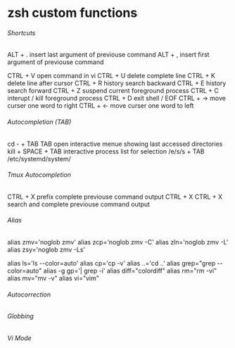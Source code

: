 # zsh custom functions


###### Shortcuts ######
ALT + .       insert last argument of previouse command
ALT + ,       insert first argument of previouse command

CTRL + V      open command in vi
CTRL + U      delete complete line
CTRL + K      delete line after cursor
CTRL + R      history search backward
CTRL + E      history search forward
CTRL + Z      suspend current foreground process
CTRL + C      interupt / kill foreground process
CTRL + D      exit shell / EOF
CTRL + ->     move curser one word to right
CTRL + <-     move curser one word to left


###### Autocompletion (TAB) ######
cd - + TAB TAB        open interactive menue showing last accessed directories
kill + SPACE + TAB    interactive process list for selection
/e/s/s + TAB          /etc/systemd/system/


###### Tmux Autocompletion ######
CTRL + X               prefix complete previouse command output
CTRL + X CTRL + X      search and complete previouse command output


###### Alias ######
alias zmv='noglob zmv'
alias zcp='noglob zmv -C'
alias zln='noglob zmv -L'
alias zsy='noglob zmv -Ls'

alias ls='ls --color=auto'
alias cp='cp -v'
alias ..='cd ..'
alias grep="grep --color=auto"
alias -g gp='| grep -i'
alias diff="colordiff"
alias rm="rm -vi"
alias mv="mv -v"
alias vi="vim"


###### Autocorrection ######


###### Globbing ######


###### Vi Mode ######
